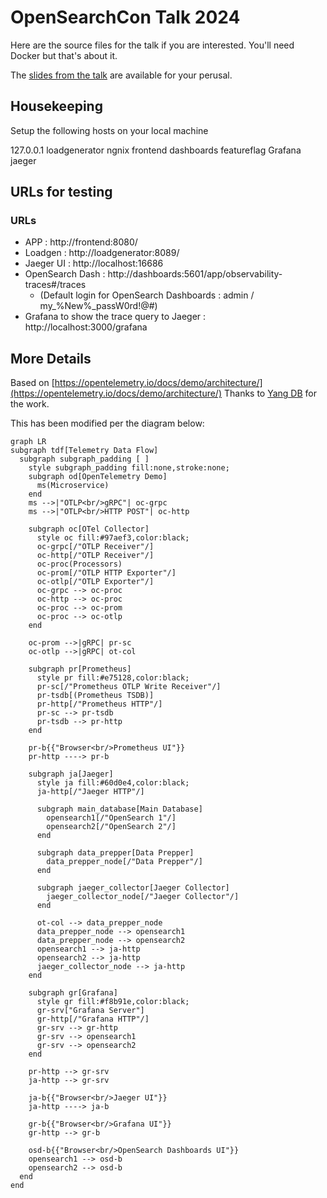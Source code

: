 # OpenSearchCon Talk 2024

Here are the source files for the talk if you are interested. You'll need Docker but that's about it.

The [slides from the talk](https://docs.google.com/presentation/d/1p7WQU7mr_r8eZacuRsqkiNSWl5uYGjbg/edit?usp=sharing&ouid=112537560294655090119&rtpof=true&sd=true) are available for your perusal. 

## Housekeeping

Setup the following hosts on your local machine

127.0.0.1 loadgenerator ngnix frontend dashboards featureflag Grafana jaeger

## URLs for testing
### URLs
* APP : http://frontend:8080/
* Loadgen : http://loadgenerator:8089/
* Jaeger UI : http://localhost:16686
* OpenSearch Dash : http://dashboards:5601/app/observability-traces#/traces
  * (Default login for OpenSearch Dashboards : admin / my_%New%_passW0rd!@#)
* Grafana to show the trace query to Jaeger : http://localhost:3000/grafana

## More Details

Based on [https://opentelemetry.io/docs/demo/architecture/](https://opentelemetry.io/docs/demo/architecture/) 
Thanks to [Yang DB](https://github.com/YANG-DB) for the work. 

This has been modified per the diagram below:
```mermaid
graph LR
subgraph tdf[Telemetry Data Flow]
  subgraph subgraph_padding [ ]
    style subgraph_padding fill:none,stroke:none;
    subgraph od[OpenTelemetry Demo]
      ms(Microservice)
    end
    ms -->|"OTLP<br/>gRPC"| oc-grpc
    ms -->|"OTLP<br/>HTTP POST"| oc-http

    subgraph oc[OTel Collector]
      style oc fill:#97aef3,color:black;
      oc-grpc[/"OTLP Receiver"/]
      oc-http[/"OTLP Receiver"/]
      oc-proc(Processors)
      oc-prom[/"OTLP HTTP Exporter"/]
      oc-otlp[/"OTLP Exporter"/]
      oc-grpc --> oc-proc
      oc-http --> oc-proc
      oc-proc --> oc-prom
      oc-proc --> oc-otlp
    end

    oc-prom -->|gRPC| pr-sc
    oc-otlp -->|gRPC| ot-col 

    subgraph pr[Prometheus]
      style pr fill:#e75128,color:black;
      pr-sc[/"Prometheus OTLP Write Receiver"/]
      pr-tsdb[(Prometheus TSDB)]
      pr-http[/"Prometheus HTTP"/]
      pr-sc --> pr-tsdb
      pr-tsdb --> pr-http
    end

    pr-b{{"Browser<br/>Prometheus UI"}}
    pr-http ----> pr-b

    subgraph ja[Jaeger]
      style ja fill:#60d0e4,color:black;
      ja-http[/"Jaeger HTTP"/]

      subgraph main_database[Main Database]
        opensearch1[/"OpenSearch 1"/]
        opensearch2[/"OpenSearch 2"/]
      end

      subgraph data_prepper[Data Prepper]
        data_prepper_node[/"Data Prepper"/]
      end

      subgraph jaeger_collector[Jaeger Collector]
        jaeger_collector_node[/"Jaeger Collector"/] 
      end

      ot-col --> data_prepper_node
      data_prepper_node --> opensearch1
      data_prepper_node --> opensearch2
      opensearch1 --> ja-http
      opensearch2 --> ja-http
      jaeger_collector_node --> ja-http
    end

    subgraph gr[Grafana]
      style gr fill:#f8b91e,color:black;
      gr-srv["Grafana Server"]
      gr-http[/"Grafana HTTP"/]
      gr-srv --> gr-http
      gr-srv --> opensearch1
      gr-srv --> opensearch2
    end

    pr-http --> gr-srv
    ja-http --> gr-srv

    ja-b{{"Browser<br/>Jaeger UI"}}
    ja-http ----> ja-b

    gr-b{{"Browser<br/>Grafana UI"}}
    gr-http --> gr-b

    osd-b{{"Browser<br/>OpenSearch Dashboards UI"}}
    opensearch1 --> osd-b
    opensearch2 --> osd-b
  end
end
```

